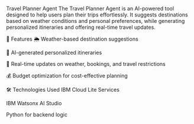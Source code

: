 Travel Planner Agent
The Travel Planner Agent is an AI-powered tool designed to help users plan their trips effortlessly.
It suggests destinations based on weather conditions and personal preferences, while generating personalized itineraries and offering real-time travel updates.

🚀 Features
🌦 Weather-based destination suggestions

📅 AI-generated personalized itineraries

📡 Real-time updates on weather, bookings, and travel restrictions

💰 Budget optimization for cost-effective planning

🛠 Technologies Used
IBM Cloud Lite Services

IBM Watsonx AI Studio

Python for backend logic
